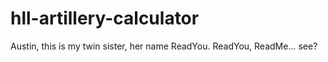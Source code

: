 # hll-artillery-calculator
Austin, this is my twin sister, her name ReadYou.
ReadYou, ReadMe... see?
